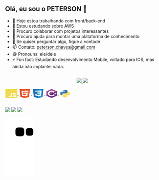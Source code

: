 ## Olá, eu sou o PETERSON 👋

- 🔭 Hoje estou trabalhando com front/back-end
- 🌱 Estou estudando sobre AWS
- 👯 Procuro colaborar com projetos interessantes
- 🤔 Procuro ajuda para montar uma plataforma de conhecimento
- 💬 Se quiser perguntar algo, fique a vontade
- 📫 Contato: peterson.chaves@gmail.com
- 😄 Pronouns: ele/dele
- ⚡ Fun fact: Estudando desenvolvimento Mobile, voltado para IOS, mas ainda não implantei nada. 

##

<div align="center">
  <a href="https://github.com/petersonchaves">
  <img height="180em" src="https://github-readme-stats.vercel.app/api?username=petersonchaves&show_icons=true&theme=dracula&include_all_commits=true&count_private=true"/>
  <img height="180em" src="https://github-readme-stats.vercel.app/api/top-langs/?username=petersonchaves&layout=compact&langs_count=7&theme=dracula"/>
</div>
<div style="display: inline_block"><br>
  <img align="center" alt="PChaves-Js" height="30" width="40" src="https://raw.githubusercontent.com/devicons/devicon/master/icons/javascript/javascript-plain.svg">
  <img align="center" alt="PChaves-HTML" height="30" width="40" src="https://raw.githubusercontent.com/devicons/devicon/master/icons/html5/html5-original.svg">
  <img align="center" alt="PChaves-CSS" height="30" width="40" src="https://raw.githubusercontent.com/devicons/devicon/master/icons/css3/css3-original.svg">
  <img align="center" alt="PChaves-Csharp" height="30" width="40" src="https://raw.githubusercontent.com/devicons/devicon/master/icons/csharp/csharp-original.svg">
  <img align="center" alt="PChaves-Python" height="30" width="40" src="https://raw.githubusercontent.com/devicons/devicon/master/icons/python/python-original.svg">
</div>
  
  ##
  
  <div> 
  <a href="https://instagram.com/petersonchaves" target="_blank"><img src="https://img.shields.io/badge/-Instagram-%23E4405F?style=for-the-badge&logo=instagram&logoColor=white" target="_blank"></a>
  <a href = "mailto:peterson.chaves@gmail.com"><img src="https://img.shields.io/badge/-Gmail-%23333?style=for-the-badge&logo=gmail&logoColor=white" target="_blank"></a>
  <a href="https://www.linkedin.com/in/peterson-chaves-9337007" target="_blank"><img src="https://img.shields.io/badge/-LinkedIn-%230077B5?style=for-the-badge&logo=linkedin&logoColor=white" target="_blank"></a>  
    
  ![Snake animation](https://github.com/petersonchaves/petersonchaves/blob/output/github-contribution-grid-snake.svg)
 
</div>
